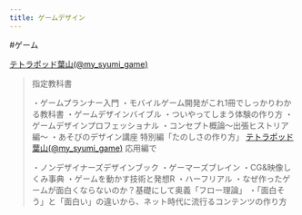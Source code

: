 ```yaml
---
title: ゲームデザイン
---
```


\#ゲーム

[テトラポッド葉山(@my_syumi_game)](https://twitter.com/my_syumi_game/status/1513168803361742851)

 > 
 > 指定教科書
 > 
 > ・ゲームプランナー入門
 > ・モバイルゲーム開発がこれ1冊でしっかりわかる教科書
 > ・ゲームデザインバイブル
 > ・ついやってしまう体験の作り方
 > ・ゲームデザインプロフェッショナル
 > ・コンセプト概論〜出張ヒストリア編〜
 > ・あそびのデザイン講座 特別編「たのしさの作り方」
 > [テトラポッド葉山(@my_syumi_game)](https://twitter.com/my_syumi_game/status/1513168805102465025)
 > 応用編で
 > 
 > ・ノンデザイナーズデザインブック
 > ・ゲーマーズブレイン
 > ・CG&映像しくみ事典
 > ・ゲームを動かす技術と発想R
 > ・ハーフリアル
 > ・なぜ作ったゲームが面白くならないのか？基礎にして奥義「フロー理論」
 > ・「面白そう」と「面白い」の違いから、ネット時代に流行るコンテンツの作り方

